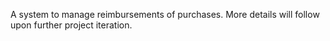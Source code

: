 A system to manage reimbursements of purchases. More details will follow upon further project iteration. 
